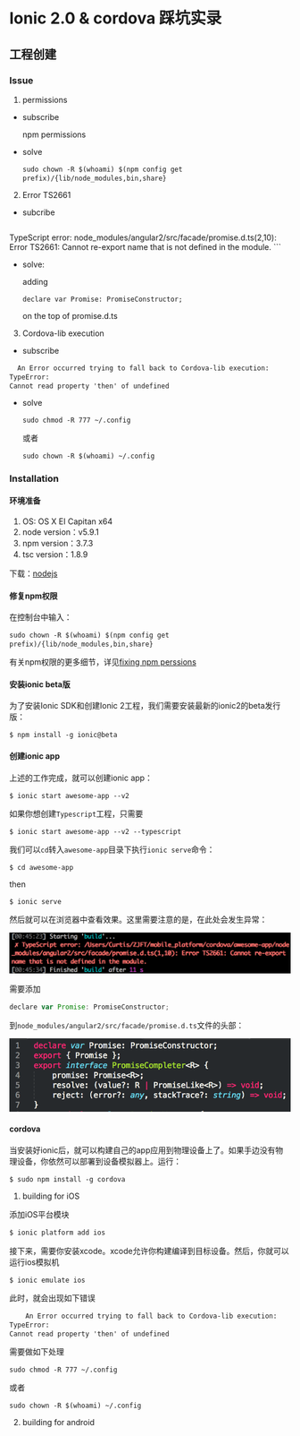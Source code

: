 # Ionic 2.0 & cordova 踩坑实录

## 工程创建
### Issue 

1. permissions

  + subscribe
  
    npm permissions

  + solve

    ```
    sudo chown -R $(whoami) $(npm config get prefix)/{lib/node_modules,bin,share}
    ```

2. Error TS2661

  + subcribe
    ```
  TypeScript error: node_modules/angular2/src/facade/promise.d.ts(2,10): 
  Error TS2661: Cannot re-export name that is not defined in the module.
    ```

  + solve:
  
    adding 
    ```
    declare var Promise: PromiseConstructor;
    ```
     on the top of promise.d.ts
     
3. Cordova-lib execution

  + subscribe
  ```
    An Error occurred trying to fall back to Cordova-lib execution: TypeError:
Cannot read property 'then' of undefined
  ```
  
  + solve

     ```
    sudo chmod -R 777 ~/.config
    ```
    或者

    ```
    sudo chown -R $(whoami) ~/.config
    ```

### Installation

#### 环境准备

1. OS: OS X EI Capitan x64
2. node version：v5.9.1
3. npm version：3.7.3
4. tsc version：1.8.9

下载：[nodejs](https://nodejs.org/en/)

#### 修复npm权限

在控制台中输入：
```
sudo chown -R $(whoami) $(npm config get prefix)/{lib/node_modules,bin,share}
```

有关npm权限的更多细节，详见[fixing npm perssions](https://docs.npmjs.com/getting-started/fixing-npm-permissions)

#### 安装ionic beta版

为了安装Ionic SDK和创建Ionic 2工程，我们需要安装最新的ionic2的beta发行版：

```
$ npm install -g ionic@beta
```

#### 创建ionic app

上述的工作完成，就可以创建ionic app：

```
$ ionic start awesome-app --v2
```

如果你想创建`Typescript`工程，只需要

```
$ ionic start awesome-app --v2 --typescript
```

我们可以`cd`转入`awesome-app`目录下执行`ionic serve`命令：

```
$ cd awesome-app
```
then
```
$ ionic serve
```
然后就可以在浏览器中查看效果。这里需要注意的是，在此处会发生异常：

![Error TS2006](images/error-ts2661.png)

需要添加

```javascript
declare var Promise: PromiseConstructor;
```
到`node_modules/angular2/src/facade/promise.d.ts`文件的头部：

![add-promise.d.ts](images/do-with-ts2661.png)

#### cordova

当安装好ionic后，就可以构建自己的app应用到物理设备上了。如果手边没有物理设备，你依然可以部署到设备模拟器上。运行：

```
$ sudo npm install -g cordova
```

1. building for iOS
  
添加iOS平台模块

```bash
$ ionic platform add ios
```

接下来，需要你安装xcode。xcode允许你构建编译到目标设备。然后，你就可以运行ios模拟机

```bash
$ ionic emulate ios
```

此时，就会出现如下错误

```
    An Error occurred trying to fall back to Cordova-lib execution: TypeError:
Cannot read property 'then' of undefined
```
需要做如下处理

```
sudo chmod -R 777 ~/.config
```
或者

```
sudo chown -R $(whoami) ~/.config
```

2. building for android